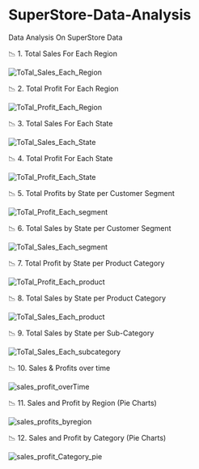 # SuperStore-Data-Analysis

Data Analysis On SuperStore Data


📉 1. Total Sales For Each Region

![ToTal_Sales_Each_Region](https://user-images.githubusercontent.com/105871503/207816658-9fe61adb-b4fc-49d9-9896-f183e6fc0ae3.PNG)

📉 2. Total Profit For Each Region

![ToTal_Profit_Each_Region](https://user-images.githubusercontent.com/105871503/207816852-29213173-e15c-448b-8708-620ebc824e91.PNG)

📉 3. Total Sales For Each State

![ToTal_Sales_Each_State](https://user-images.githubusercontent.com/105871503/207817030-4a963899-9b4b-4f28-976d-e83810a38c19.PNG)

📉 4. Total Profit For Each State

![ToTal_Profit_Each_State](https://user-images.githubusercontent.com/105871503/207817112-d20b3e42-7153-4245-8014-42dfbe32ae8d.PNG)

📉 5. Total Profits by State per Customer Segment

![ToTal_Profit_Each_segment](https://user-images.githubusercontent.com/105871503/207817226-71ed3ff9-6ba1-44bb-b325-c924537c5853.PNG)

📉 6. Total Sales by State per Customer Segment

![ToTal_Sales_Each_segment](https://user-images.githubusercontent.com/105871503/207817342-97528763-70d7-4724-8692-c1047b78d92a.PNG)

📉 7. Total Profit by State per Product Category

![ToTal_Profit_Each_product](https://user-images.githubusercontent.com/105871503/207817412-68a76793-fb8c-40f0-9fcc-ffc68685990b.PNG)

📉 8. Total Sales by State per Product Category

![ToTal_Sales_Each_product](https://user-images.githubusercontent.com/105871503/207817881-92bb6e5c-11a4-4245-b4ef-16824e3a5198.PNG)

📉 9. Total Sales by State per Sub-Category

![ToTal_Sales_Each_subcategory](https://user-images.githubusercontent.com/105871503/207818094-a80ccaaa-ecce-4d14-8a3d-235f2adad208.PNG)

📉 10. Sales & Profits over time

![sales_profit_overTime](https://user-images.githubusercontent.com/105871503/207818185-d31ee505-9516-4340-b1a4-b6e9b206ebbe.PNG)

📉 11. Sales and Profit by Region (Pie Charts)

![sales_profits_byregion](https://user-images.githubusercontent.com/105871503/207818269-89ac9320-760d-4308-9b75-1d82bcbd5f30.PNG)

📉 12. Sales and Profit by Category (Pie Charts) 

![sales_profit_Category_pie](https://user-images.githubusercontent.com/105871503/207818379-44f3be73-24c8-4791-bc39-6f3c031507ea.PNG)


